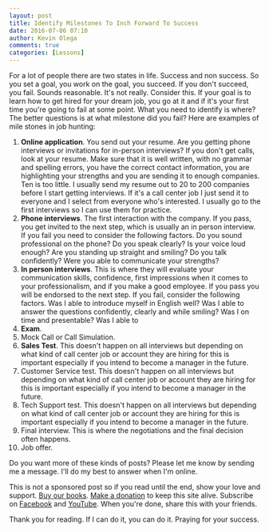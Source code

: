 ```yaml
---
layout: post
title: Identify Milestones To Inch Forward To Success
date: 2016-07-06 07:10
author: Kevin Olega
comments: true
categories: [Lessons]
---
```

For a lot of people there are two states in life. Success and non success. So you set a goal, you work on the goal, you succeed. If you don't succeed, you fail. Sounds reasonable. It's not really. Consider this. If your goal is to learn how to get hired for your dream job, you go at it and if it's your first time you're going to fail at some point. What you need to identify is where? The better questions is at what milestone did you fail? Here are examples of mile stones in job hunting:

1.  **Online application**. You send out your resume. Are you getting phone interviews or invitations for in-person interviews? If you don't get calls, look at your resume. Make sure that it is well written, with no grammar and spelling errors, you have the correct contact information, you are highlighting your strengths and you are sending it to enough companies. Ten is too little. I usually send my resume out to 20 to 200 companies before I start getting interviews. If it's a call center job I just send it to everyone and I select from everyone who's interested. I usually go to the first interviews so I can use them for practice.
2.  **Phone interviews**. The first interaction with the company. If you pass, you get invited to the next step, which is usually an in person interview. If you fail you need to consider the following factors. Do you sound professional on the phone? Do you speak clearly? Is your voice loud enough? Are you standing up straight and smiling? Do you talk confidently? Were you able to communicate your strengths?
3.  **In person interviews**. This is where they will evaluate your communication skills, confidence, first impressions when it comes to your professionalism, and if you make a good employee. If you pass you will be endorsed to the next step. If you fail, consider the following factors. Was I able to introduce myself in English well? Was I able to answer the questions confidently, clearly and while smiling? Was I on time and presentable? Was I able to
4.  **Exam**.
5.  Mock Call or Call Simulation. 
6.  **Sales Test**. This doesn't happen on all interviews but depending on what kind of call center job or account they are hiring for this is important especially if you intend to become a manager in the future.
7.  Customer Service test. This doesn't happen on all interviews but depending on what kind of call center job or account they are hiring for this is important especially if you intend to become a manager in the future.
8.  Tech Support test. This doesn't happen on all interviews but depending on what kind of call center job or account they are hiring for this is important especially if you intend to become a manager in the future.
9.  Final interview. This is where the negotiations and the final decision often happens.
10.  Job offer.

Do you want more of these kinds of posts? Please let me know by sending me a message. I'll do my best to answer when I'm online.

This is not a sponsored post so if you read until the end, show your love and support. [Buy our books](http://callcentertrainingtips.com/promos/).  [Make a donation](http://callcentertrainingtips.com/support/) to keep this site alive. Subscribe on [Facebook](https://www.facebook.com/callcentertrainingtips/) and [YouTube](https://www.youtube.com/channel/UCSRyiovg_InMdQAe7Fn0LtA). When you're done, share this with your friends. 

Thank you for reading. If I can do it, you can do it. Praying for your success.
